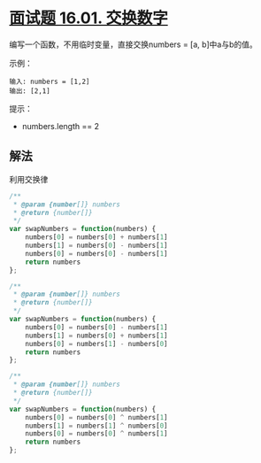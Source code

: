 # [面试题 16.01. 交换数字](https://leetcode-cn.com/problems/swap-numbers-lcci/)
编写一个函数，不用临时变量，直接交换numbers = [a, b]中a与b的值。

示例：
```
输入: numbers = [1,2]
输出: [2,1]
```
提示：

* numbers.length == 2
## 解法
利用交换律
```js
/**
 * @param {number[]} numbers
 * @return {number[]}
 */
var swapNumbers = function(numbers) {
    numbers[0] = numbers[0] + numbers[1]
    numbers[1] = numbers[0] - numbers[1]
    numbers[0] = numbers[0] - numbers[1]
    return numbers
};
```
```js
/**
 * @param {number[]} numbers
 * @return {number[]}
 */
var swapNumbers = function(numbers) {
    numbers[0] = numbers[0] - numbers[1]
    numbers[1] = numbers[0] + numbers[1]
    numbers[0] = numbers[1] - numbers[0]
    return numbers
};
```
```js
/**
 * @param {number[]} numbers
 * @return {number[]}
 */
var swapNumbers = function(numbers) {
    numbers[0] = numbers[0] ^ numbers[1]
    numbers[1] = numbers[1] ^ numbers[0]
    numbers[0] = numbers[0] ^ numbers[1]
    return numbers
};
```

